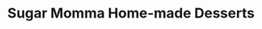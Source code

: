 ---
title: "Sugar Momma Home-made Desserts"
url: /karachi/sugar-momma-home-made-desserts/
shop: bakery
---